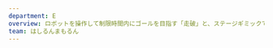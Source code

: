 ```yaml
---
department: E
overview: ロボットを操作して制限時間内にゴールを目指す「走破」と、ステージギミックでゴールを防ぐ「妨害」の対戦ゲーム
team: はしるんまもるん
---
```

